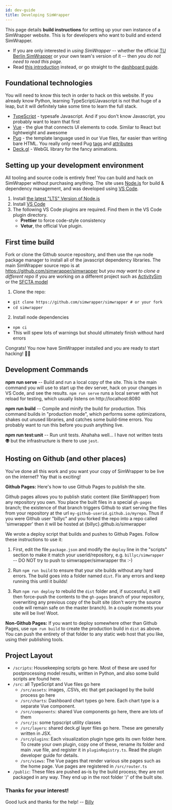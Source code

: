 ```yaml
---
id: dev-guide
title: Developing SimWrapper
---
```


This page details **build instructions** for setting up your own instance of a SimWrapper website. This is for developers who want to build and extend SimWrapper.

- If you are only interested in _using SimWrapper_ -- whether the official [TU Berlin SimWrapper](https://vsp.berlin/simwrapper) or your own team's version of it -- then _you do not need to read this page._
- Read [this introduction](simwrapper-intro.md) instead, or go straight to the [dashboard guide](dashboards.md).

## Foundational technologies

You will need to know this tech in order to hack on this website. If you already know Python, learning TypeScript/Javascript is not that huge of a leap, but it will definitely take some time to learn the full stack.

- [TypeScript](https://typescriptlang.org) - typesafe Javascript. And if you don't know Javascript, you probably want to learn that first
- [Vue](https://vuejs.org) - the glue that connects UI elements to code. Similar to React but lightweight and awesome
- [Pug](https://pugjs.org/) - the template language used in our Vue files, far easier than writing bare HTML. You really only need Pug [tags](https://pugjs.org/language/tags.html) and [attributes](https://pugjs.org/language/attributes.html)
- [Deck.gl](https://deck.gl) - WebGL library for the fancy animations.

## Setting up your development environment

All tooling and source code is entirely free! You can build and hack on SimWrapper without purchasing anything. The site uses [Node.js](https://nodejs.org) for build & dependency management, and was developed using [VS Code](https://code.visualstudio.com/).

1. Install [the latest "LTS" Version of Node.js](https://nodejs.org/en/)
2. Install [VS Code](https://code.visualstudio.com/)
3. The following VS Code plugins are required. Find them in the VS Code plugin directory.
   - **Prettier** to force code-style consistency
   - **Vetur**, the official Vue plugin.

## First time build

Fork or clone the Github source repository, and then use the `npm` node package manager to install all of the javascript dependency libraries. The main SimWrapper source repo is at <https://github.com/simwrapper/simwrapper> but _you may want to clone a different repo_ if you are working on a different project such as [ActivitySim](https://github.com/ActivitySim/dashboard) or the [SFCTA model](https://github.com/sfcta/simwrapper)

1. Clone the repo:

- `git clone https://github.com/simwrapper/simwrapper # or your fork`
- `cd simwrapper`

2. Install node dependencies

- `npm ci`
- This will spew lots of warnings but should ultimately finish without hard errors

Congrats! You now have SimWrapper installed and you are ready to start hacking! 🎉✨

## Development Commands

**npm run serve** -- Build and run a local copy of the site. This is the main command you will use to start up the dev server, hack on your changes in VS Code, and see the results. `npm run serve` runs a local server with hot reload for testing, which usually listens on http://localhost:8080

**npm run build** -- Compile and minify the build for production. This command builds in "production mode", which performs some optimizations, shakes out unused libraries, and catches some build-time errors. You probably want to run this before you push anything live.

**npm run test:unit** -- Run unit tests. Ahahaha well... I have not written tests 👽 but the infrastructure is there to use `jest`.

## Hosting on Github (and other places)

You've done all this work and you want your copy of SimWrapper to be live on the internet? Yay that is exciting!

**Github Pages:** Here's how to use Github Pages to publish the site.

Github pages allows you to publish static content (like SimWrapper) from any repository you own. You place the built files in a special `gh-pages` branch; the existence of that branch triggers Github to start serving the files from your repository at the url `my-github-userid.github.io/myrepo`. Thus if you were Github user "billyc" and you forked the repo into a repo called 'simwrapper' then it will be hosted at {billyc}.github.io/simwrapper

We wrote a deploy script that builds and pushes to Github Pages. Follow these instructions to use it:

1. First, edit the file `package.json` and modify the `deploy` line in the "scripts" section to make it match your userid/repository, e.g. `billyc/simwrapper` -- DO NOT try to push to simwrapper/simwrapper thx :-)

2. Run `npm run build` to ensure that your site builds without any hard errors. The build goes into a folder named `dist`. Fix any errors and keep running this until it builds!

3. Run `npm run deploy` to rebuild the `dist` folder and, if successful, it will then force-push the contents to the `gh-pages` branch of your repository, overwriting any previous copy of the built site (don't worry the source code will remain safe on the master branch). In a couple moments your site will be live! Woot.

**Non-Github Pages:** If you want to deploy somewhere other than Github Pages, use `npm run build` to create the production build in `dist` as above. You can push the entirety of that folder to any static web host that you like, using their publishing tools.

## Project Layout

- `/scripts`: Housekeeping scripts go here. Most of these are used for postprocessing model results, written in Python, and also some build scripts are found here.
- `/src`: all TypeScript and Vue files go here
  - `/src/assets`: images, .CSVs, etc that get packaged by the build process go here
  - `/src/charts`: Dashboard chart types go here. Each chart type is a separate Vue component.
  - `/src/components`: shared Vue components go here, there are lots of them
  - `/src/js`: some typscript utility classes
  - `/src/layers`: shared deck.gl layer files go here. These are generally written in JSX.
  - `/src/plugins`: Each visualization plugin type gets its own folder here. To create your own plugin, copy one of these, rename its folder and main .vue file, and register it in `pluginRegistry.ts`. Read the plugin developer guide for details.
  - `/src/views`: The Vue pages that render various site pages such as the home page. Vue pages are registered in `/src/router.ts`
- `/public`: These files are pushed as-is by the build process; they are not packaged in any way. They end up in the root folder '/' of the built site.

### Thanks for your interest!

Good luck and thanks for the help! -- [Billy](https://github.com/billyc)
